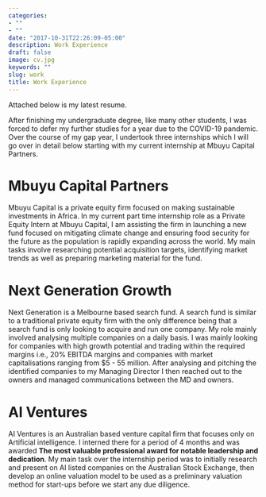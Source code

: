 ```yaml
---
categories:
- ""
- ""
date: "2017-10-31T22:26:09-05:00"
description: Work Experience
draft: false
image: cv.jpg
keywords: ""
slug: work
title: Work Experience
---
```

Attached below is my latest resume. 

After finishing my undergraduate degree, like many other students, I was forced to defer my further studies for a year due to the COVID-19 pandemic. Over the course of my gap year, I undertook three internships which I will go over in detail below starting with my current internship at Mbuyu Capital Partners.

# Mbuyu Capital Partners

Mbuyu Capital is a private equity firm focused on making sustainable investments in Africa. In my current part time internship role as a Private Equity Intern at Mbuyu Capital, I am assisting the firm in launching a new fund focused on mitigating climate change and ensuring food security for the future as the population is rapidly expanding across the world. My main tasks involve researching potential acquisition targets, identifying market trends as well as preparing marketing material for the fund.

# Next Generation Growth

Next Generation is a Melbourne based search fund. A search fund is similar to a traditional private equity firm with the only difference being that a search fund is only looking to acquire and run one company. My role mainly involved analysing multiple companies on a daily basis. I was mainly looking for companies with high growth potential and trading within the required margins i.e., 20% EBITDA margins and companies with market capitalisations ranging from $5 - 55 million. After analysing and pitching the identified companies to my Managing Director I then reached out to the owners and managed communications between the MD and owners.

# AI Ventures

AI Ventures is an Australian based venture capital firm that focuses only on Artificial intelligence. I interned there for a period of 4 months and was awarded **The most valuable professional award for notable leadership and dedication**. My main task over the internship period was to initially research and present on AI listed companies on the Australian Stock Exchange, then develop an online valuation model to be used as a preliminary valuation method for start-ups before we start any due diligence.

 